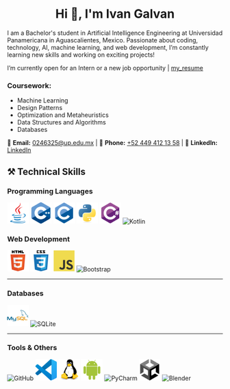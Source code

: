 <h1 align="center">Hi 👋, I'm Ivan Galvan</h1>


I am a Bachelor's student in Artificial Intelligence Engineering at Universidad Panamericana in Aguascalientes, Mexico. Passionate about coding, technology, AI, machine learning, and web development, I’m constantly learning new skills and working on exciting projects!

I’m currently open for an Intern or a new job opportunity | <a href="https://drive.google.com/file/d/1meXrARt5QVr6JjX-29fvVdzRZtds8bXu/view?usp=share_link">my_resume</a>

<h3 align="left">Coursework:</h3>
<p align="left"> 
  <ul>
  <li>Machine Learning</li>
  <li>Design Patterns</li>
  <li>Optimization and Metaheuristics</li>
  <li>Data Structures and Algorithms</li>
  <li>Databases</li>
</ul>
</p>

📧 **Email:** [0246325@up.edu.mx](mailto:0246325@up.edu.mx)  |  📱 **Phone:** <a href="tel:+524494121358">+52 449 412 13 58</a> |  💼 **LinkedIn:** [LinkedIn](www.linkedin.com/in/ivan-galvan-gomez)  




<h2 align="left">⚒️ Technical Skills</h2>

<!-- Programming Languages -->
<h3 align="left">Programming Languages</h3>
<p align="left">
  <img src="https://raw.githubusercontent.com/devicons/devicon/master/icons/java/java-original.svg" alt="Java" width="50" height="50"/>
  <img src="https://raw.githubusercontent.com/devicons/devicon/master/icons/cplusplus/cplusplus-original.svg" alt="C++" width="50" height="50"/>
  <img src="https://raw.githubusercontent.com/devicons/devicon/master/icons/c/c-original.svg" alt="C" width="50" height="50"/>
  <img src="https://raw.githubusercontent.com/devicons/devicon/master/icons/python/python-original.svg" alt="Python" width="50" height="50"/>
  <img src="https://raw.githubusercontent.com/devicons/devicon/master/icons/csharp/csharp-original.svg" alt="C#" width="50" height="50"/>
  <img src="https://www.vectorlogo.zone/logos/kotlinlang/kotlinlang-icon.svg" alt="Kotlin" width="50" height="50"/>
</p>

<!-- Web Development -->
<h3 align="left">Web Development</h3>
<p align="left">
  <img src="https://raw.githubusercontent.com/devicons/devicon/master/icons/html5/html5-original-wordmark.svg" alt="HTML5" width="50" height="50"/>
  <img src="https://raw.githubusercontent.com/devicons/devicon/master/icons/css3/css3-original-wordmark.svg" alt="CSS3" width="50" height="50"/>
  <img src="https://raw.githubusercontent.com/devicons/devicon/master/icons/javascript/javascript-original.svg" alt="JavaScript" width="50" height="50"/>
  <img src="https://upload.wikimedia.org/wikipedia/commons/b/b2/Bootstrap_logo.svg" alt="Bootstrap" width="50" height="50"/>
</p>

<hr/>

<!-- Databases -->
<h3 align="left">Databases</h3>
<p align="left">
  <img src="https://raw.githubusercontent.com/devicons/devicon/master/icons/mysql/mysql-original-wordmark.svg" alt="MySQL" width="50" height="50"/>
  <img src="https://www.vectorlogo.zone/logos/sqlite/sqlite-icon.svg" alt="SQLite" width="50" height="50"/>
</p>

<hr/>

<!-- Tools & Others -->
<h3 align="left">Tools & Others</h3>
<p align="left">
  <img src="https://upload.wikimedia.org/wikipedia/commons/9/91/Octicons-mark-github.svg" alt="GitHub" width="50" height="50"/>
  <img src="https://raw.githubusercontent.com/devicons/devicon/master/icons/vscode/vscode-original.svg" alt="VS Code" width="50" height="50"/>
  <img src="https://raw.githubusercontent.com/devicons/devicon/master/icons/linux/linux-original.svg" alt="Linux" width="50" height="50"/>
  <img src="https://raw.githubusercontent.com/devicons/devicon/master/icons/android/android-original.svg" alt="Android" width="50" height="50"/>
  <img src="https://upload.wikimedia.org/wikipedia/commons/1/1d/PyCharm_Logo.svg" alt="PyCharm" width="50" height="50"/>
  <img src="https://raw.githubusercontent.com/devicons/devicon/master/icons/unity/unity-original.svg" alt="Unity" width="50" height="50"/>
  <img src="https://download.blender.org/branding/community/blender_community_badge_white.svg" alt="Blender" width="50" height="50"/>
</p>
